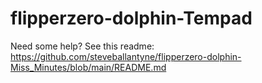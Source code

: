 # flipperzero-dolphin-Tempad

Need some help? See this readme: https://github.com/steveballantyne/flipperzero-dolphin-Miss_Minutes/blob/main/README.md
